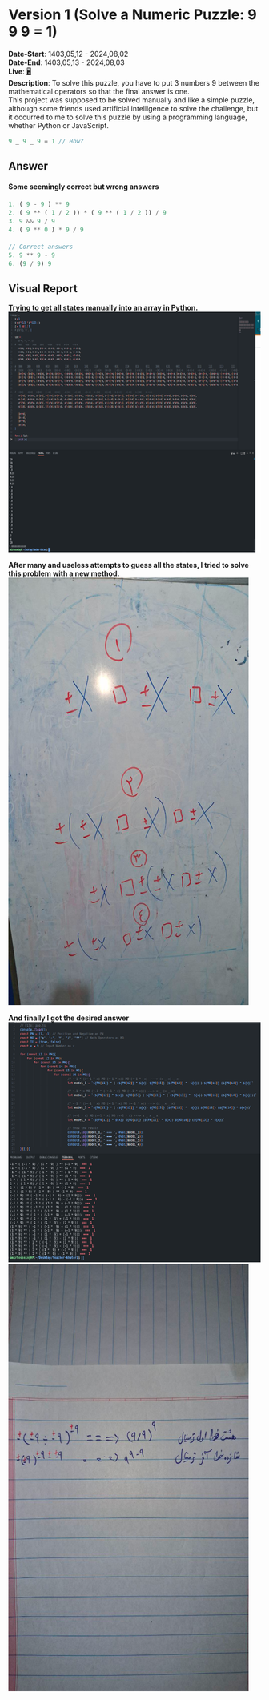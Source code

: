 # Version 1 (Solve a Numeric Puzzle: 9 9 9 = 1)
**Date-Start**: 1403,05,12 - 2024,08,02<br>
**Date-End**: 1403,05,13 - 2024,08,03<br>
**Live**: [🖥️](https://amirhossein-github.github.io/teacher-khateri/side-projects/puzzle1/version/v1/index.html)<br>
**Description**: To solve this puzzle, you have to put 3 numbers 9 between the mathematical operators so that the final answer is one.<br>
This project was supposed to be solved manually and like a simple puzzle, although some friends used artificial intelligence to solve the challenge, but it occurred to me to solve this puzzle by using a programming language, whether Python or JavaScript.
```js
9 _ 9 _ 9 = 1 // How?
```
## Answer

#### Some seemingly correct but wrong answers
```js
1. ( 9 - 9 ) ** 9
2. ( 9 ** ( 1 / 2 )) * ( 9 ** ( 1 / 2 )) / 9
3. 9 && 9 / 9
4. ( 9 ** 0 ) * 9 / 9

// Correct answers
5. 9 ** 9 - 9
6. (9 / 9) 9
```

## Visual Report
**Trying to get all states manually into an array in Python.**<br>
<a href="./assets/images/hard-working.png" ><img src="./assets/images/hard-working.png" alt="" width="854" height="480"/></a>

**After many and useless attempts to guess all the states, I tried to solve this problem with a new method.**<br>
<a href="./assets/images/whiteboard.png" ><img src="./assets/images/whiteboard.png" alt="" width="480" height="854"/></a>

**And finally I got the desired answer**<br>
<a href="./assets/images/code-result.png" ><img src="./assets/images/code-result.png" alt="" width="854" height="480"/></a>
<a href="./assets/images/result-description.png" ><img src="./assets/images/result-description.png" alt="" width="480" height="854"/></a>